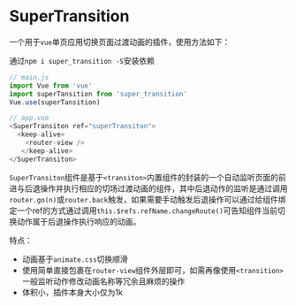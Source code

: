 # SuperTransition

一个用于`vue`单页应用切换页面过渡动画的插件，使用方法如下：

通过`npm i super_transition -S`安装依赖

```js
// main.js
import Vue from 'vue'
import superTansition from 'super_transition'
Vue.use(superTansition)

// app.vue
<SuperTransiton ref="superTransiton">
  <keep-alive>
    <router-view />
   </keep-alive>
</SuperTransiton>
```

`SuperTransiton`组件是基于`<transiton>`内置组件的封装的一个自动监听页面的前进与后退操作并执行相应的切场过渡动画的组件，其中后退动作的监听是通过调用`router.go(n)`或`router.back`触发，如果需要手动触发后退操作可以通过给组件绑定一个ref的方式通过调用`this.$refs.refName.changeRoute()`可告知组件当前切换动作属于后退操作执行响应的动画。

特点：

* 动画基于`animate.css`切换顺滑
* 使用简单直接包裹在`router-view`组件外层即可，如需再像使用`<transition>`一般监听动作修改动画名称等冗余且麻烦的操作
* 体积小，插件本身大小仅为1k

